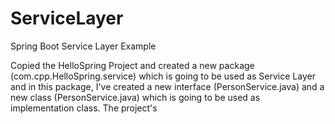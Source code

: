 # ServiceLayer
Spring Boot Service Layer Example


Copied the HelloSpring Project and created a new package (com.cpp.HelloSpring.service) which is going to be used as Service Layer and in this package, I've
created a new interface (PersonService.java) and a new class (PersonService.java) which is going to be used as implementation class. The project's 

